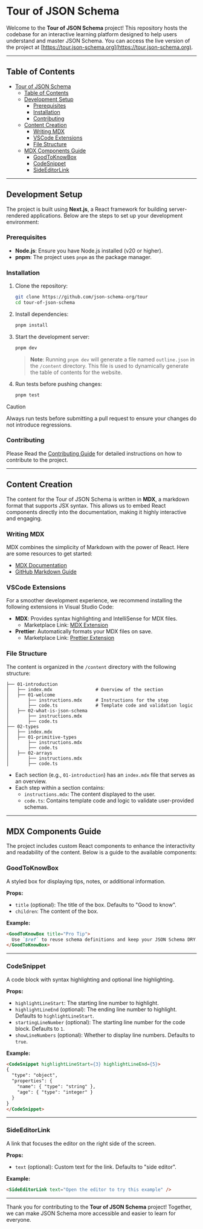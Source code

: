 # Tour of JSON Schema

Welcome to the **Tour of JSON Schema** project! This repository hosts the codebase for an interactive learning platform designed to help users understand and master JSON Schema. You can access the live version of the project at [https://tour.json-schema.org](https://tour.json-schema.org).

---

## Table of Contents

- [Tour of JSON Schema](#tour-of-json-schema)
  - [Table of Contents](#table-of-contents)
  - [Development Setup](#development-setup)
    - [Prerequisites](#prerequisites)
    - [Installation](#installation)
    - [Contributing](#contributing)
  - [Content Creation](#content-creation)
    - [Writing MDX](#writing-mdx)
    - [VSCode Extensions](#vscode-extensions)
    - [File Structure](#file-structure)
  - [MDX Components Guide](#mdx-components-guide)
    - [GoodToKnowBox](#goodtoknowbox)
    - [CodeSnippet](#codesnippet)
    - [SideEditorLink](#sideeditorlink)

---

## Development Setup

The project is built using **Next.js**, a React framework for building server-rendered applications. Below are the steps to set up your development environment:

### Prerequisites

- **Node.js**: Ensure you have Node.js installed (v20 or higher).
- **pnpm**: The project uses `pnpm` as the package manager.

### Installation

1. Clone the repository:
   ```bash
   git clone https://github.com/json-schema-org/tour
   cd tour-of-json-schema
   ```

2. Install dependencies:
   ```bash
   pnpm install
   ```

3. Start the development server:
   ```bash
   pnpm dev
   ```

   > **Note**: Running `pnpm dev` will generate a file named `outline.json` in the `/content` directory. This file is used to dynamically generate the table of contents for the website.

4. Run tests before pushing changes:
   ```bash
   pnpm test
   ```
> [!CAUTION]
> Always run tests before submitting a pull request to ensure your changes do not introduce regressions.


### Contributing

Please Read the [Contributing Guide](CONTRIBUTING.md) for detailed instructions on how to contribute to the project.


---

## Content Creation

The content for the Tour of JSON Schema is written in **MDX**, a markdown format that supports JSX syntax. This allows us to embed React components directly into the documentation, making it highly interactive and engaging.

### Writing MDX

MDX combines the simplicity of Markdown with the power of React. Here are some resources to get started:
- [MDX Documentation](https://mdxjs.com/)
- [GitHub Markdown Guide](https://docs.github.com/en/get-started/writing-on-github/getting-started-with-writing-and-formatting-on-github/basic-writing-and-formatting-syntax)

### VSCode Extensions

For a smoother development experience, we recommend installing the following extensions in Visual Studio Code:

- **MDX**: Provides syntax highlighting and IntelliSense for MDX files.
  - Marketplace Link: [MDX Extension](https://marketplace.visualstudio.com/items?itemName=unifiedjs.vscode-mdx)
- **Prettier**: Automatically formats your MDX files on save.
  - Marketplace Link: [Prettier Extension](https://marketplace.visualstudio.com/items?itemName=esbenp.prettier-vscode)

### File Structure

The content is organized in the `/content` directory with the following structure:

```
├── 01-introduction
│   ├── index.mdx                # Overview of the section
│   ├── 01-welcome
│       ├── instructions.mdx     # Instructions for the step
│       ├── code.ts              # Template code and validation logic
│   ├── 02-what-is-json-schema
│       ├── instructions.mdx
│       ├── code.ts
├── 02-types
│   ├── index.mdx
│   ├── 01-primitive-types
│       ├── instructions.mdx
│       ├── code.ts
│   ├── 02-arrays
│       ├── instructions.mdx
│       ├── code.ts
```

- Each section (e.g., `01-introduction`) has an `index.mdx` file that serves as an overview.
- Each step within a section contains:
  - `instructions.mdx`: The content displayed to the user.
  - `code.ts`: Contains template code and logic to validate user-provided schemas.

---

## MDX Components Guide

The project includes custom React components to enhance the interactivity and readability of the content. Below is a guide to the available components:

### GoodToKnowBox

A styled box for displaying tips, notes, or additional information.

**Props:**
- `title` (optional): The title of the box. Defaults to "Good to know".
- `children`: The content of the box.

**Example:**
```md
<GoodToKnowBox title="Pro Tip">
  Use `$ref` to reuse schema definitions and keep your JSON Schema DRY.
</GoodToKnowBox>
```

---

### CodeSnippet

A code block with syntax highlighting and optional line highlighting.

**Props:**
- `highlightLineStart`: The starting line number to highlight.
- `highlightLineEnd` (optional): The ending line number to highlight. Defaults to `highlightLineStart`.
- `startingLineNumber` (optional): The starting line number for the code block. Defaults to `1`.
- `showLineNumbers` (optional): Whether to display line numbers. Defaults to `true`.

**Example:**
```md
<CodeSnippet highlightLineStart={3} highlightLineEnd={5}>
{
  "type": "object",
  "properties": {
    "name": { "type": "string" },
    "age": { "type": "integer" }
  }
}
</CodeSnippet>
```

---

### SideEditorLink

A link that focuses the editor on the right side of the screen.

**Props:**
- `text` (optional): Custom text for the link. Defaults to "side editor".

**Example:**
```md
<SideEditorLink text="Open the editor to try this example" />
```
---

Thank you for contributing to the **Tour of JSON Schema** project! Together, we can make JSON Schema more accessible and easier to learn for everyone.